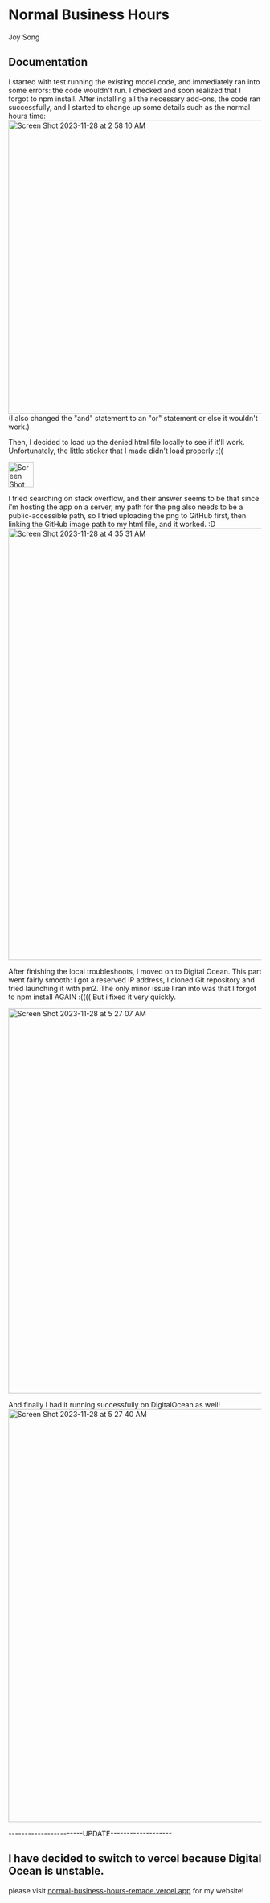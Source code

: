 # Normal Business Hours
Joy Song

## Documentation
I started with test running the existing model code, and immediately ran into some errors: the code wouldn't run. I checked and soon realized that I forgot to npm install. After installing all the necessary add-ons, the code ran successfully, and I started to change up some details such as the normal hours time:
<img width="585" alt="Screen Shot 2023-11-28 at 2 58 10 AM" src="https://github.com/pancake0003/normal-business-hours/assets/146360951/6a6e4374-6944-43e3-8331-7e24c20fd23f">
(I also changed the "and" statement to an "or" statement or else it wouldn't work.)

Then, I decided to load up the denied html file locally to see if it'll work. Unfortunately, the little sticker that I made didn't load properly :((

<img width="50" alt="Screen Shot 2023-11-28 at 4 26 36 AM" src="https://github.com/pancake0003/normal-business-hours/assets/146360951/2c43fbd8-6400-4436-9920-caf2a593b59c">

I tried searching on stack overflow, and their answer seems to be that since i'm hosting the app on a server, my path for the png also needs to be a public-accessible path, so I tried uploading the png to GitHub first, then linking the GitHub image path to my html file, and it worked. :D
<img width="860" alt="Screen Shot 2023-11-28 at 4 35 31 AM" src="https://github.com/pancake0003/normal-business-hours/assets/146360951/3b99da4f-3838-4ba6-8a58-5b6ee9afb9a9">

After finishing the local troubleshoots, I moved on to Digital Ocean. This part went fairly smooth: I got a reserved IP address, I cloned Git repository and tried launching it with pm2. The only minor issue I ran into was that I forgot to npm install AGAIN :(((( But i fixed it very quickly. 

<img width="767" alt="Screen Shot 2023-11-28 at 5 27 07 AM" src="https://github.com/pancake0003/normal-business-hours/assets/146360951/9d16f764-3cfe-464a-8a39-5b197d283567">

And finally I had it running successfully on DigitalOcean as well!
<img width="823" alt="Screen Shot 2023-11-28 at 5 27 40 AM" src="https://github.com/pancake0003/normal-business-hours/assets/146360951/4415d85e-38c8-468c-a021-1d73c6f57952">

-----------------------UPDATE-------------------

## I have decided to switch to vercel because Digital Ocean is unstable. 

please visit [normal-business-hours-remade.vercel.app](normal-business-hours-remade.vercel.app) for my website!
